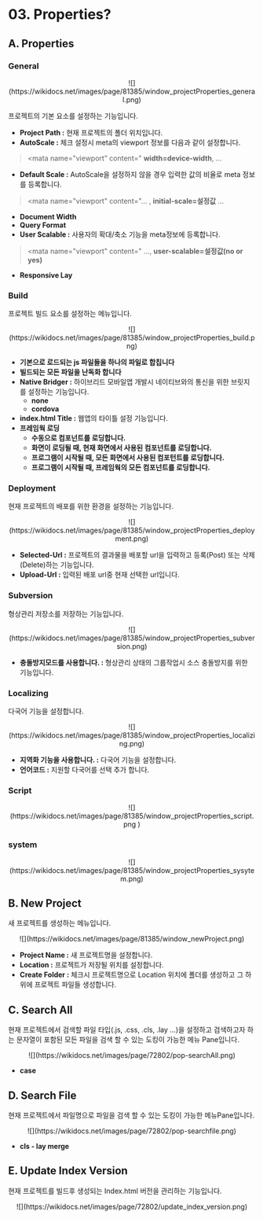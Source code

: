 # 03. Properties?

## A. Properties

### General

<center>
![](https://wikidocs.net/images/page/81385/window_projectProperties_general.png)  
</center>

프로젝트의 기본 요소를 설정하는 기능입니다.  

* **Project Path :** 현재 프로젝트의 폴더 위치입니다.   
* **AutoScale :** 체크 설정시 meta의 viewport 정보를 다음과 같이 설정합니다.  
> <mata name="viewport" content=" **width=device-width**, ...  
* **Default Scale :** AutoScale을 설정하지 않을 경우 입력한 값의 비율로 meta 정보를 등록합니다.  
> <mata name="viewport" content="... , **initial-scale=설정값** ...
* **Document Width**
* **Query Format**
* **User Scalable :** 사용자의 확대/축소 기능을 meta정보에 등록합니다.  
> <mata name="viewport" content=" ..., **user-scalable=설정값(no or yes)**
* **Responsive Lay**    

### Build  
프로젝트 빌드 요소를 설정하는 메뉴입니다.  

<center>
![](https://wikidocs.net/images/page/81385/window_projectProperties_build.png)  
</center>

* **기본으로 로드되는 js 파일들을 하나의 파일로 합칩니다**
* **빌드되는 모든 파일을 난독화 합니다**
* **Native Bridger :** 하이브리드 모바일앱 개발시 네이티브와의 통신을 위한 브릿지를 설정하는 기능입니다. 
    * **none**
    * **cordova**
* **index.html Title :** 웹앱의 타이틀 설정 기능입니다.  
* **프레임웍 로딩**
    * **수동으로 컴포넌트를 로딩합니다.**
    * **화면이 로딩될 때, 현재 화면에서 사용된 컴포넌트를 로딩합니다.**
    * **프로그램이 시작될 때, 모든 화면에서 사용된 컴포턴트를 로딩합니다.**
    * **프로그램이 시작될 때, 프레임웍의 모든 컴포넌트를 로딩합니다.**

### Deployment  
현재 프로젝트의 배포를 위한 환경을 설정하는 기능입니다.  

<center>
![](https://wikidocs.net/images/page/81385/window_projectProperties_deployment.png)  
</center>

* **Selected-Url :** 프로젝트의 결과물을 배포할 url을 입력하고 등록(Post) 또는 삭제(Delete)하는 기능입니다.  
* **Upload-Url :** 입력된 배포 url중 현재 선택한 url입니다.  

### Subversion  
형상관리 저장소를 저장하는 기능입니다.  

<center>
![](https://wikidocs.net/images/page/81385/window_projectProperties_subversion.png)  
</center>


* **충돌방지모드를 사용합니다. :** 형상관리 상태의 그룹작업시 소스 충돌방지를 위한 기능입니다.  

### Localizing  
다국어 기능을 설정합니다.

<center>
![](https://wikidocs.net/images/page/81385/window_projectProperties_localizing.png)  
</center>

* **지역화 기능을 사용합니다. :** 다국어 기능을 설정합니다.  
* **언어코드 :** 지원할 다국어를 선택 추가 합니다.  



### Script

<center>
![](https://wikidocs.net/images/page/81385/window_projectProperties_script.png )  
</center>

### system  

<center>
![](https://wikidocs.net/images/page/81385/window_projectProperties_sysytem.png)  
</center>

## B. New Project

새 프로젝트를 생성하는 메뉴입니다.

<center>
![](https://wikidocs.net/images/page/81385/window_newProject.png)
</center>

* **Project Name :** 새 프로젝트명을 설정합니다.  
* **Location :** 프로젝트가 저장될 위치를 설정합니다.  
* **Create Folder :** 체크시 프로젝트명으로 Location 위치에 폴더를 생성하고 그 하위에 프로젝트 파일들 생성합니다.  

## C. Search All  
현재 프로젝트에서 검색할 파일 타입(.js, .css, .cls, .lay …)을 설정하고 검색하고자 하는 문자열이 포함된 모든 파일을 검색 할 수 있는 도킹이 가능한 메뉴 Pane입니다.  

<center>
![](https://wikidocs.net/images/page/72802/pop-searchAll.png) 
</center>

* **case**

## D. Search File  
현재 프로젝트에서 파일명으로 파일을 검색 할 수 있는 도킹이 가능한 메뉴Pane입니다.  

<center>
![](https://wikidocs.net/images/page/72802/pop-searchfile.png) 
</center>

* **cls - lay merge**
 
## E. Update Index Version  
현재 프로젝트를 빌드후 생성되는 Index.html 버전을 관리하는 기능입니다.

<center>
![](https://wikidocs.net/images/page/72802/update_index_version.png)
</center>